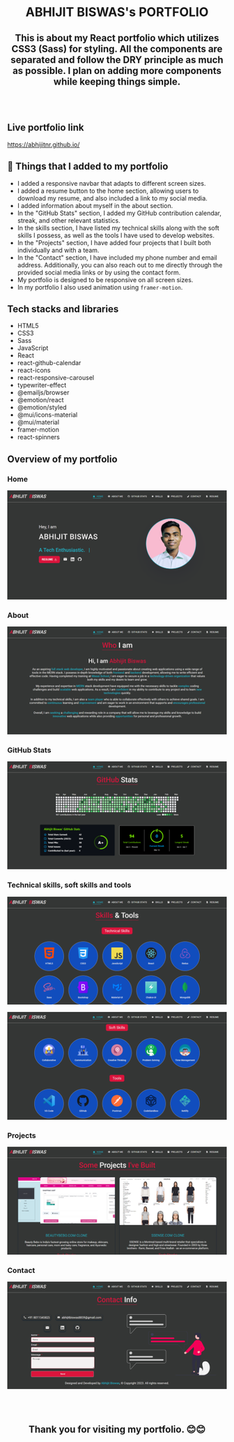 <h1 align="center">ABHIJIT BISWAS's PORTFOLIO</h1>

<h2 align="center">This is about my React portfolio which utilizes CSS3 (Sass) for styling. All the components are separated and follow the DRY principle as much as possible. I plan on adding more components while keeping things simple.</h2>

<br/>
<br/>

## Live portfolio link

https://abhijitnr.github.io/

## 🚀 Things that I added to my portfolio

- I added a responsive navbar that adapts to different screen sizes.
- I added a resume button to the home section, allowing users to download my resume, and also included a link to my social media.
- I added information about myself in the about section.
- In the "GitHub Stats" section, I added my GitHub contribution calendar, streak, and other relevant statistics.
- In the skills section, I have listed my technical skills along with the soft skills I possess, as well as the tools I have used to develop websites.
- In the "Projects" section, I have added four projects that I built both individually and with a team.
- In the "Contact" section, I have included my phone number and email address. Additionally, you can also reach out to me directly through the provided social media links or by using the contact form.
- My portfolio is designed to be responsive on all screen sizes.
- In my portfolio I also used animation using `framer-motion`.

## Tech stacks and libraries

- HTML5
- CSS3
- Sass
- JavaScript
- React
- react-github-calendar
- react-icons
- react-responsive-carousel
- typewriter-effect
- @emailjs/browser
- @emotion/react
- @emotion/styled
- @mui/icons-material
- @mui/material
- framer-motion
- react-spinners

## Overview of my portfolio

### Home

![Home](./src/assets/readme/home.png)

### About

![About](./src/assets/readme/about.png)

### GitHub Stats

![GitHub](./src/assets/readme/github_stats.png)

### Technical skills, soft skills and tools

![Skills](./src/assets/readme/skill_teck.png)

![Skills](./src/assets/readme/skill_soft.png)

### Projects

![Projects](./src/assets/readme/projects.png)

### Contact

![Contact](./src/assets/readme/contact.png)

<br/>
<br/>
<h2 align="center">Thank you for visiting my portfolio. 😊😊</h2>
